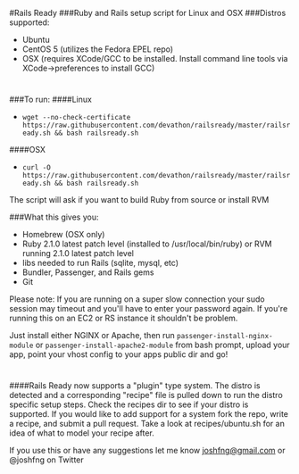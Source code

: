 #Rails Ready
###Ruby and Rails setup script for Linux and OSX
###Distros supported:
 * Ubuntu
 * CentOS 5 (utilizes the Fedora EPEL repo)
 * OSX (requires XCode/GCC to be installed. Install command line tools via XCode->preferences to install GCC)

#
###To run:
####Linux
  * `wget --no-check-certificate https://raw.githubusercontent.com/devathon/railsready/master/railsready.sh && bash railsready.sh`

####OSX
  * `curl -O https://raw.githubusercontent.com/devathon/railsready/master/railsready.sh && bash railsready.sh`

The script will ask if you want to build Ruby from source or install RVM

###What this gives you:
  * Homebrew (OSX only)
  * Ruby 2.1.0 latest patch level (installed to /usr/local/bin/ruby) or RVM running 2.1.0 latest patch level
  * libs needed to run Rails (sqlite, mysql, etc)
  * Bundler, Passenger, and Rails gems
  * Git

Please note: If you are running on a super slow connection your sudo session may timeout and you'll have to enter your password again. If you're running this on an EC2 or RS instance it shouldn't be problem.

Just install either NGINX or Apache, then run `passenger-install-nginx-module` or `passenger-install-apache2-module` from bash prompt, upload your app, point your vhost config to your apps public dir and go!

#
####Rails Ready now supports a "plugin" type system. The distro is detected and a corresponding "recipe" file is pulled down to run the distro specific setup steps. Check the recipes dir to see if your distro is supported. If you would like to add support for a system fork the repo, write a recipe, and submit a pull request. Take a look at recipes/ubuntu.sh for an idea of what to model your recipe after.

If you use this or have any suggestions let me know joshfng@gmail.com or @joshfng on Twitter
